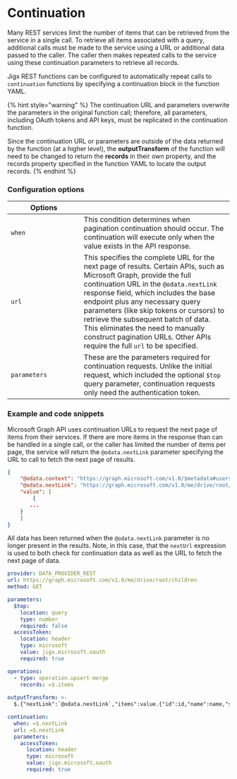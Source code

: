 # Continuation

Many REST services limit the number of items that can be retrieved from the service in a single call. To retrieve all items associated with a query, additional calls must be made to the service using a URL or additional data passed to the caller. The caller then makes repeated calls to the service using these continuation parameters to retrieve all records.

Jigx REST functions can be configured to automatically repeat calls to `continuation` functions by specifying a continuation block in the function YAML.

{% hint style="warning" %}
The continuation URL and parameters overwrite the parameters in the original function call; therefore, all parameters, including OAuth tokens and API keys, must be replicated in the continuation function.

Since the continuation URL or parameters are outside of the data returned by the function (at a higher level), the **outputTransform** of the function will need to be changed to return the **records** in their own property, and the records property specified in the function YAML to locate the output records.
{% endhint %}

### Configuration options

<table><thead><tr><th width="149.296875">Options</th><th></th></tr></thead><tbody><tr><td><code>when</code></td><td>This condition determines when pagination continuation should occur. The continuation will execute only when the value exists in the API response.</td></tr><tr><td><code>url</code></td><td>This specifies the complete URL for the next page of results. Certain APIs, such as  Microsoft Graph, provide the full continuation URL in the <code>@odata.nextLink</code> response field, which includes the base endpoint plus any necessary query parameters (like skip tokens or cursors) to retrieve the subsequent batch of data. This eliminates the need to manually construct pagination URLs. Other APIs require the full <code>url</code> to be specified.</td></tr><tr><td><code>parameters</code></td><td>These are the parameters required for continuation requests. Unlike the initial request, which included the optional <code>$top</code> query parameter, continuation requests only need the authentication token. </td></tr></tbody></table>

### Example and code snippets

Microsoft Graph API uses continuation URLs to request the next page of items from their services. If there are more items in the response than can be handled in a single call, or the caller has limited the number of items per page, the service will return the `@odata.nextLink` parameter specifying the URL to call to fetch the next page of results.

```json
{
    "@odata.context": "https://graph.microsoft.com/v1.0/$metadata#users('bb13f9b6-d289-485f-9ae6-76be00f5bab3')/drive/root/children",
    "@odata.nextLink": "https://graph.microsoft.com/v1.0/me/drive/root/children?$top=2&$skiptoken=UGFnZWQ9VFJVRSZwX1NvcnRCZWhhdmlvcj0xJnBfRmlsZUxlYWZSZWY9TWljcm9zb2Z0K1RlYW1zK0NoYXQrRmlsZXMmc",
    "value": [
        {
	   ...
	}
    ]
}
```

All data has been returned when the `@odata.nextLink` parameter is no longer present in the results. Note, in this case, that the `nextUrl` expression is used to both check for continuation data as well as the URL to fetch the next page of data.

```yaml
provider: DATA_PROVIDER_REST
url: https://graph.microsoft.com/v1.0/me/drive/root/children
method: GET

parameters:
  $top:
    location: query
    type: number
    required: false
  accessToken:
    location: header
    type: microsoft
    value: jigx.microsoft.oauth
    required: true

operations:
  - type: operation.upsert-merge
    records: =$.items
    
outputTransform: >-
  $.{"nextLink":`@odata.nextLink`,"items":value.{"id":id,"name":name,"size":size,"lastModifiedDateTime":lastModifiedDateTime,"type":$exists(folder) ? "Folder" : "File"}}

continuation:
  when: =$.nextLink
  url: =$.nextLink
  parameters:
    accessToken:
      location: header
      type: microsoft
      value: jigx.microsoft.oauth
      required: true
```
